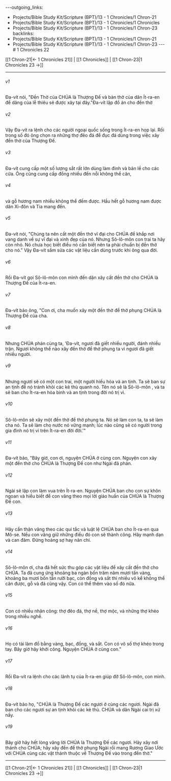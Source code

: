 ---outgoing_links:
  - Projects/Bible Study Kit/Scripture (BPT)/13 - 1 Chronicles/1 Chron-21
  - Projects/Bible Study Kit/Scripture (BPT)/13 - 1 Chronicles/1 Chronicles
  - Projects/Bible Study Kit/Scripture (BPT)/13 - 1 Chronicles/1 Chron-23
backlinks:
  - Projects/Bible Study Kit/Scripture (BPT)/13 - 1 Chronicles/1 Chron-21
  - Projects/Bible Study Kit/Scripture (BPT)/13 - 1 Chronicles/1 Chron-23
---# 1 Chronicles 22

[[1 Chron-21|← 1 Chronicles 21]] | [[1 Chronicles]] | [[1 Chron-23|1 Chronicles 23 →]]
***



###### v1 
Đa-vít nói, "Đền Thờ của CHÚA là Thượng Đế và bàn thờ của dân Ít-ra-en để dâng của lễ thiêu sẽ được xây tại đây."Đa-vít lập đồ án cho đền thờ 

###### v2 
Vậy Đa-vít ra lệnh cho các người ngoại quốc sống trong Ít-ra-en họp lại. Rồi trong số đó ông chọn ra những thợ đẽo đá để đục đá dùng trong việc xây đền thờ của Thượng Đế. 

###### v3 
Đa-vít cung cấp một số lượng sắt rất lớn dùng làm đinh và bản lề cho các cửa. Ông cũng cung cấp đồng nhiều đến nỗi không thể cân, 

###### v4 
và gỗ hương nam nhiều không thể đếm được. Hầu hết gỗ hương nam được dân Xi-đôn và Tia mang đến. 

###### v5 
Đa-vít nói, "Chúng ta nên cất một đền thờ vĩ đại cho CHÚA để khắp nơi vang danh về sự vĩ đại và xinh đẹp của nó. Nhưng Sô-lô-môn con trai ta hãy còn nhỏ. Nó chưa học biết điều nó cần biết nên ta phải chuẩn bị đền thờ cho nó." Vậy Đa-vít sắm sửa các vật liệu cần dùng trước khi ông qua đời. 

###### v6 
Rồi Đa-vít gọi Sô-lô-môn con mình đến dặn xây cất đền thờ cho CHÚA là Thượng Đế của Ít-ra-en. 

###### v7 
Đa-vít bảo ông, "Con ơi, cha muốn xây một đền thờ để thờ phụng CHÚA là Thượng Đế của cha. 

###### v8 
Nhưng CHÚA phán cùng ta, 'Đa-vít, ngươi đã giết nhiều người, đánh nhiều trận. Ngươi không thể nào xây đền thờ để thờ phụng ta vì ngươi đã giết nhiều người. 

###### v9 
Nhưng ngươi sẽ có một con trai, một người hiếu hòa và an tịnh. Ta sẽ ban sự an tịnh để nó tránh khỏi các kẻ thù quanh nó. Tên nó sẽ là Sô-lô-môn , và ta sẽ ban cho Ít-ra-en hòa bình và an tịnh trong đời nó trị vì. 

###### v10 
Sô-lô-môn sẽ xây một đền thờ để thờ phụng ta. Nó sẽ làm con ta, ta sẽ làm cha nó. Ta sẽ làm cho nước nó vững mạnh; lúc nào cũng sẽ có người trong gia đình nó trị vì trên Ít-ra-en đời đời.'" 

###### v11 
Đa-vít bảo, "Bây giờ, con ơi, nguyện CHÚA ở cùng con. Nguyện con xây một đền thờ cho CHÚA là Thượng Đế con như Ngài đã phán. 

###### v12 
Ngài sẽ lập con làm vua trên Ít-ra-en. Nguyện CHÚA ban cho con sự khôn ngoan và hiểu biết để con vâng theo mọi lời giáo huấn của CHÚA là Thượng Đế con. 

###### v13 
Hãy cẩn thận vâng theo các qui tắc và luật lệ CHÚA ban cho Ít-ra-en qua Mô-se. Nếu con vâng giữ những điều đó con sẽ thành công. Hãy mạnh dạn và can đảm. Đừng hoảng sợ hay nản chí. 

###### v14 
Sô-lô-môn ơi, cha đã hết sức thu góp các vật liệu để xây cất đền thờ cho CHÚA. Ta đã cung ứng khoảng ba ngàn bốn trăm năm mươi tấn vàng, khoảng ba mươi bốn tấn rưỡi bạc, còn đồng và sắt thì nhiều vô kể không thể cân được, gỗ và đá cũng vậy. Con có thể thêm vào số đó nữa. 

###### v15 
Con có nhiều nhân công: thợ đẽo đá, thợ nề, thợ mộc, và những thợ khéo trong nhiều nghề. 

###### v16 
Họ có tài làm đồ bằng vàng, bạc, đồng, và sắt. Con có vô số thợ khéo trong tay. Bây giờ hãy khởi công. Nguyện CHÚA ở cùng con." 

###### v17 
Rồi Đa-vít ra lệnh cho các lãnh tụ của Ít-ra-en giúp đỡ Sô-lô-môn, con mình. 

###### v18 
Đa-vít bảo họ, "CHÚA là Thượng Đế các ngươi ở cùng các ngươi. Ngài đã ban cho các ngươi sự an tịnh khỏi các kẻ thù. CHÚA và dân Ngài cai trị xứ nầy. 

###### v19 
Bây giờ hãy hết lòng vâng lời CHÚA là Thượng Đế các ngươi. Hãy xây nơi thánh cho CHÚA; hãy xây đền để thờ phụng Ngài rồi mang Rương Giao Ước với CHÚA cùng các vật thánh thuộc về Thượng Đế vào trong đền thờ."

***
[[1 Chron-21|← 1 Chronicles 21]] | [[1 Chronicles]] | [[1 Chron-23|1 Chronicles 23 →]]
